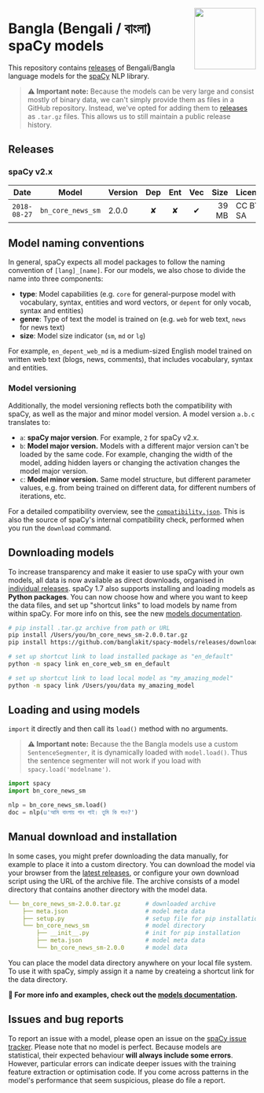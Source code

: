 <a href="https://github.com/banglakit"><img src="https://avatars3.githubusercontent.com/u/20180620?s=125&amp;v=4" width="125" height="125" align="right" /></a>

# Bangla (Bengali / বাংলা) spaCy models
This repository contains [releases](https://github.com/banglakit/spacy-models/releases)
of Bengali/Bangla language models for the [spaCy](https://github.com/explosion/spaCy) NLP library.

> **⚠️ Important note:** Because the models can be very large and consist mostly
> of binary data, we can't simply provide them as files in a GitHub repository.
> Instead, we've opted for adding them to
> [releases](https://github.com/banglakit/spacy-models/releases) as `.tar.gz`
> files. This allows us to still maintain a public release history.

## Releases

### spaCy v2.x

| Date | Model | Version | Dep | Ent | Vec | Size | License | | |
| --- | --- | --- | :---: | :---: | :---: | ---: | --- | --- | --- |
| `2018-08-27` | `bn_core_news_sm` | 2.0.0 | ✘ | ✘ | ✔ | 39 MB | CC BY-SA | [![][i]][i-bn_core_news_sm-2.0.0] | [![][dl]][bn_core_news_sm-2.0.0]

[bn_core_news_sm-2.0.0]: https://github.com/banglakit/spacy-models/releases/download/bn_core_news_sm-2.0.0/bn_core_news_sm-2.0.0.tar.gz

[i-bn_core_news_sm-2.0.0]: https://github.com/banglakit/spacy-models/releases/bn_core_news_sm-2.0.0

[dl]: http://i.imgur.com/gQvPgr0.png
[i]: http://i.imgur.com/OpLOcKn.png

## Model naming conventions

In general, spaCy expects all model packages to follow the naming convention of
`[lang]_[name]`. For our models, we also chose to divide the name into three
components:

* **type**: Model capabilities (e.g. `core` for general-purpose model with vocabulary, syntax, entities and word vectors, or `depent` for only vocab, syntax and entities)
* **genre**: Type of text the model is trained on (e.g. `web` for web text, `news` for news text)
* **size**: Model size indicator (`sm`, `md` or `lg`)

For example, `en_depent_web_md` is a medium-sized English model trained on
written web text (blogs, news, comments), that includes vocabulary, syntax and
entities.

### Model versioning

Additionally, the model versioning reflects both the compatibility with spaCy,
as well as the major and minor model version. A model version `a.b.c`
translates to:

* `a`: **spaCy major version**. For example, `2` for spaCy v2.x.
* `b`: **Model major version.** Models with a different major version can't be loaded by the same code. For example, changing the width of the model, adding hidden layers or changing the activation changes the model major version.
* `c`: **Model minor version.** Same model structure, but different parameter values, e.g. from being trained on different data, for different numbers of iterations, etc.

For a detailed compatibility overview, see the [`compatibility.json`](compatibility.json).
This is also the source of spaCy's internal compatibility check, performed when you
run the `download` command.

## Downloading models

To increase transparency and make it easier to use spaCy with your own models,
all data is now available as direct downloads, organised in
[individual releases](https://github.com/banglakit/spacy-models/releases). spaCy
1.7 also supports installing and loading models as **Python packages**. You can
now choose how and where you want to keep the data files, and set up "shortcut
links" to load models by name from within spaCy. For more info on this, see the
new [models documentation](https://spacy.io/usage/models).

```bash
# pip install .tar.gz archive from path or URL
pip install /Users/you/bn_core_news_sm-2.0.0.tar.gz
pip install https://github.com/banglakit/spacy-models/releases/download/bn_core_news_sm-2.0.0/en_core_web_sm-2.0.0.tar.gz

# set up shortcut link to load installed package as "en_default"
python -m spacy link en_core_web_sm en_default

# set up shortcut link to load local model as "my_amazing_model"
python -m spacy link /Users/you/data my_amazing_model
```

## Loading and using models

`import` it directly and then call its `load()` method with no arguments.

> **⚠️ Important note:** Because the the Bangla models use a custom `SentenceSegmenter`,
> it is dynamically loaded with `model.load()`. Thus the sentence segmenter will
> not work if you load with `spacy.load('modelname')`.

```python
import spacy
import bn_core_news_sm

nlp = bn_core_news_sm.load()
doc = nlp(u'আমি বাংলায় গান গাই। তুমি কি গাও?')
```

## Manual download and installation

In some cases, you might prefer downloading the data manually, for example to
place it into a custom directory. You can download the model via your browser from
the [latest releases](https://github.com/banglakit/spacy-models/releases), or
configure your own download script using the URL of the archive file. The archive
consists of a model directory that contains another directory with the model data.

```yaml
└── bn_core_news_sm-2.0.0.tar.gz       # downloaded archive
    ├── meta.json                      # model meta data
    ├── setup.py                       # setup file for pip installation
    └── bn_core_news_sm                # model directory
        ├── __init__.py                # init for pip installation
        ├── meta.json                  # model meta data
        └── bn_core_news_sm-2.0.0      # model data
```

You can place the model data directory anywhere on your local file system. To
use it with spaCy, simply assign it a name by createing a shortcut link for the data directory.

**📖 For more info and examples, check out the [models documentation](https://spacy.io/usage/models).**


## Issues and bug reports

To report an issue with a model, please open an issue on the
[spaCy issue tracker](https://github.com/banglakit/spacy-models).
Please note that no model is perfect. Because models are statistical, their
expected behaviour **will always include some errors**. However, particular
errors can indicate deeper issues with the training feature extraction or
optimisation code. If you come across patterns in the model's performance that
seem suspicious, please do file a report.
